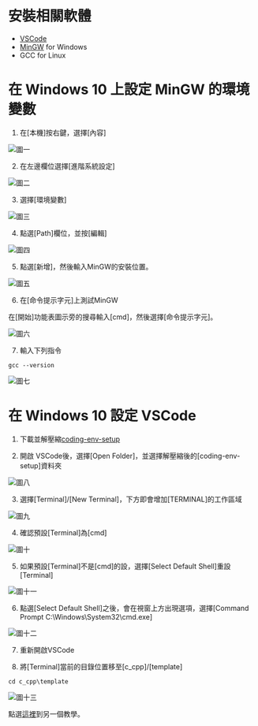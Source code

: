 # 安裝相關軟體
- [VSCode](https://code.visualstudio.com)
- [MinGW](https://osdn.net/projects/mingw/releases/) for Windows
- GCC for Linux

# 在 Windows 10 上設定 MinGW 的環境變數

1. 在[本機]按右鍵，選擇[內容]

![圖一](images/01.png)

2. 在左邊欄位選擇[進階系統設定]

![圖二](images/02.png)

3. 選擇[環境變數]

![圖三](images/03.png)

4. 點選[Path]欄位，並按[編輯]

![圖四](images/04.png)

5. 點選[新增]，然後輸入MinGW的安裝位置。

![圖五](images/05.png)

6. 在[命令提示字元]上測試MinGW

在[開始]功能表圖示旁的搜尋輸入[cmd]，然後選擇[命令提示字元]。

![圖六](images/06.png)

7. 輸入下列指令

```
gcc --version
```

![圖七](images/07.png)

# 在 Windows 10 設定 VSCode

1. 下載並解壓縮[coding-env-setup](https://github.com/Albert-Hu/coding-env-setup/archive/main.zip)

2. 開啟 VSCode後，選擇[Open Folder]，並選擇解壓縮後的[coding-env-setup]資料夾

![圖八](images/08.png)

3. 選擇[Terminal]/[New Terminal]，下方即會增加[TERMINAL]的工作區域

![圖九](images/09.png)

4. 確認預設[Terminal]為[cmd]

![圖十](images/10.png)

5. 如果預設[Terminal]不是[cmd]的設，選擇[Select Default Shell]重設[Terminal]

![圖十一](images/11.png)

6. 點選[Select Default Shell]之後，會在視窗上方出現選項，選擇[Command Prompt C:\Windows\System32\cmd.exe]

![圖十二](images/12.png)

7. 重新開啟VSCode

8. 將[Terminal]當前的目錄位置移至[c_cpp]/[template]

```
cd c_cpp\template
```

![圖十三](images/13.png)

點選[這裡](https://github.com/Albert-Hu/coding-env-setup/tree/main/c_cpp/template)到另一個教學。
